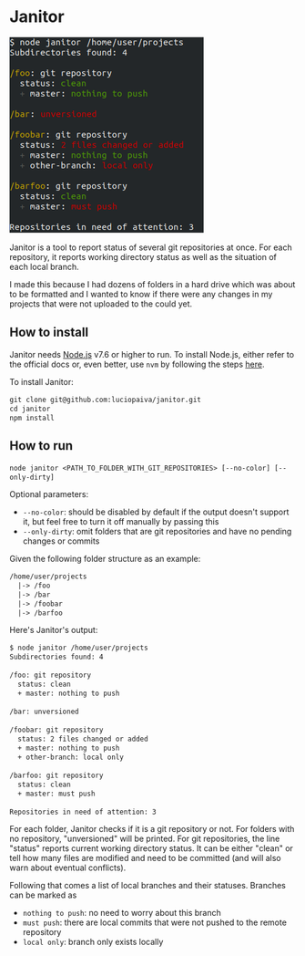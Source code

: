 
# Janitor

![Sample output](janitor.png)

Janitor is a tool to report status of several git repositories at once. For each repository, it reports working directory status as well as the situation of each local branch.

I made this because I had dozens of folders in a hard drive which was about to be formatted and I wanted to know if there were any changes in my projects that were not uploaded to the could yet.

## How to install

Janitor needs [Node.js](https://nodejs.org) v7.6 or higher to run. To install Node.js, either refer to the official docs or, even better, use `nvm` by following the steps [here](https://github.com/creationix/nvm).

To install Janitor:

    git clone git@github.com:luciopaiva/janitor.git
    cd janitor
    npm install

## How to run

    node janitor <PATH_TO_FOLDER_WITH_GIT_REPOSITORIES> [--no-color] [--only-dirty]

Optional parameters:

- `--no-color`: should be disabled by default if the output doesn't support it, but feel free to turn it off manually by passing this
- `--only-dirty`: omit folders that are git repositories and have no pending changes or commits

Given the following folder structure as an example:

    /home/user/projects
      |-> /foo
      |-> /bar
      |-> /foobar
      |-> /barfoo

Here's Janitor's output:

    $ node janitor /home/user/projects
    Subdirectories found: 4

    /foo: git repository
      status: clean
      + master: nothing to push

    /bar: unversioned

    /foobar: git repository
      status: 2 files changed or added
      + master: nothing to push
      + other-branch: local only

    /barfoo: git repository
      status: clean
      + master: must push

    Repositories in need of attention: 3

For each folder, Janitor checks if it is a git repository or not. For folders with no repository, "unversioned" will be printed. For git repositories, the line "status" reports current working directory status. It can be either "clean" or tell how many files are modified and need to be committed (and will also warn about eventual conflicts).

Following that comes a list of local branches and their statuses. Branches can be marked as

- `nothing to push`: no need to worry about this branch
- `must push`: there are local commits that were not pushed to the remote repository
- `local only`: branch only exists locally
